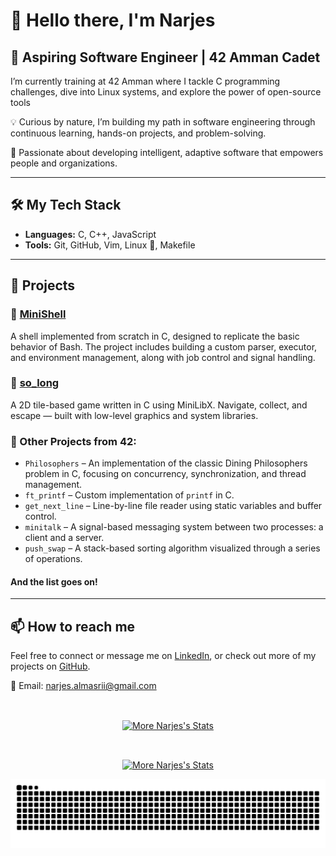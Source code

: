# 👋 Hello there, I'm Narjes

## 🌟 Aspiring Software Engineer | 42 Amman Cadet
I’m currently training at 42 Amman
where I tackle C programming challenges, dive into Linux systems, and explore the power of open-source tools

💡 Curious by nature, I’m building my path in software engineering through continuous learning, hands-on projects, and problem-solving.

🚀 Passionate about developing intelligent, adaptive software that empowers people and organizations.

---

## 🛠️ My Tech Stack

- **Languages:** C, C++, JavaScript
- **Tools:** Git, GitHub, Vim, Linux 🐧, Makefile

---

## 🚀 Projects

### 🔸 [MiniShell](https://github.com/Narjes-almasri/Minishell) 
A shell implemented from scratch in C, designed to replicate the basic behavior of Bash.
The project includes building a custom parser, executor, and environment management, along with job control and signal handling.

### 🔸 [so_long](https://github.com/Narjes-almasri/so_long)
A 2D tile-based game written in C using MiniLibX. Navigate, collect, and escape — built with low-level graphics and system libraries.

### 🔹 Other Projects from 42:
- `Philosophers`  – An implementation of the classic Dining Philosophers problem in C, focusing on concurrency, synchronization, and thread management.
- `ft_printf` – Custom implementation of `printf` in C.
- `get_next_line` – Line-by-line file reader using static variables and buffer control.
- `minitalk` – A signal-based messaging system between two processes: a client and a server.
- `push_swap` – A stack-based sorting algorithm visualized through a series of operations.

#### And the list goes on! 
---

## 📫 How to reach me

Feel free to connect or message me on [LinkedIn](https://www.linkedin.com/in/narjes-almasri-7587332a1/), or check out more of my projects on [GitHub](https://github.com/Narjes-almasri).

📧 Email: narjes.almasrii@gmail.com


 
<br>
<a href="https://github.com/Narjes-almasri/?tab=overview" align="center">
<p><img align="center" src="https://github-readme-stats.vercel.app/api?username=Narjes-almasri&show_icons=true&theme=tokyonight" alt="More Narjes's Stats" /></p>
</a>

<br>
<a href="https://github.com/Narjes-almasri?tab=overview" align="center">
<p><img align="center" src="https://github-readme-streak-stats.herokuapp.com/?user=Narjes-almasri&theme=tokyonight" alt="More Narjes's Stats" /></p>
</a>


<div align="center">
  <picture>
<div align="center">
 <picture>
  <source media="(prefers-color-scheme: dark)" srcset="https://raw.githubusercontent.com/Narjes-almasri/Narjes-almasri/main/dist/github-contribution-grid-snake-dark.svg" />
  <source media="(prefers-color-scheme: light)" srcset="https://raw.githubusercontent.com/Narjes-almasri/Narjes-almasri/main/dist/github-contribution-grid-snake.svg" />
  <img alt="github-snake" src="https://raw.githubusercontent.com/Narjes-almasri/Narjes-almasri/main/dist/github-contribution-grid-snake.svg" />
</picture>
</div>


  </picture>
</div>
  </picture>
</div>
